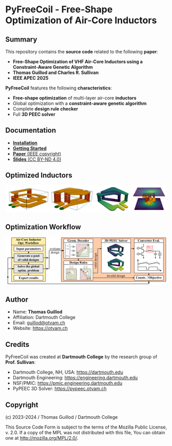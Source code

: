 # PyFreeCoil - Free-Shape Optimization of Air-Core Inductors

## Summary

This repository contains the **source code** related to the following **paper**:
* **Free-Shape Optimization of VHF Air-Core Inductors using a Constraint-Aware Genetic Algorithm**
* **Thomas Guillod and Charles R. Sullivan**
* **IEEE APEC 2025**

**PyFreeCoil** features the following **characteristics**:
* **Free-shape optimization** of multi-layer air-core **inductors**
* Global optimization with a **constraint-aware genetic algorithm**
* Complete **design rule checker**
* Full **3D PEEC solver**

## Documentation

* [**Installation**](docs/INSTALL.md)
* [**Getting Started**](docs/HOWTO.md)
* [**Paper** (IEEE copyright)](docs/paper.pdf)
* [**Slides** (CC BY-ND 4.0)](docs/slides.pdf)

## Optimized Inductors

![Gallery](docs/gallery.png)

## Optimization Workflow

![Workflow](docs/workflow.png)

## Author

* Name: **Thomas Guillod**
* Affiliation: Dartmouth College
* Email: guillod@otvam.ch
* Website: https://otvam.ch

## Credits

PyFreeCoil was created at **Dartmouth College** by the research group of **Prof. Sullivan**:
* Dartmouth College, NH, USA: https://dartmouth.edu
* Dartmouth Engineering: https://engineering.dartmouth.edu
* NSF/PMIC: https://pmic.engineering.dartmouth.edu
* PyPEEC 3D Solver: https://pypeec.otvam.ch

## Copyright

(c) 2023-2024 / Thomas Guillod / Dartmouth College

This Source Code Form is subject to the terms of the Mozilla Public
License, v. 2.0. If a copy of the MPL was not distributed with this
file, You can obtain one at http://mozilla.org/MPL/2.0/.
